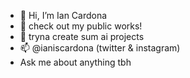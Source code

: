 - 👋 Hi, I’m Ian Cardona
- 👀 check out my public works!
- 🌱 tryna create sum ai projects
- 📫 @ianiscardona (twitter & instagram)
- Ask me about anything tbh
